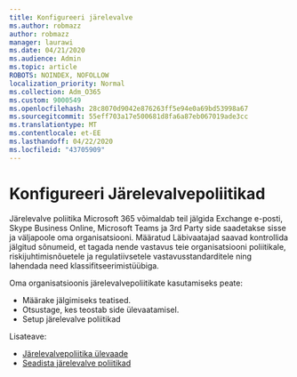 ```yaml
---
title: Konfigureeri järelevalve
ms.author: robmazz
author: robmazz
manager: laurawi
ms.date: 04/21/2020
ms.audience: Admin
ms.topic: article
ROBOTS: NOINDEX, NOFOLLOW
localization_priority: Normal
ms.collection: Adm_O365
ms.custom: 9000549
ms.openlocfilehash: 28c8070d9042e876263ff5e94e0a69bd53998a67
ms.sourcegitcommit: 55eff703a17e500681d8fa6a87eb067019ade3cc
ms.translationtype: MT
ms.contentlocale: et-EE
ms.lasthandoff: 04/22/2020
ms.locfileid: "43705909"
---
```

# <a name="configure-supervision-policies"></a>Konfigureeri Järelevalvepoliitikad

Järelevalve poliitika Microsoft 365 võimaldab teil jälgida Exchange e-posti, Skype Business Online, Microsoft Teams ja 3rd Party side saadetakse sisse ja väljapoole oma organisatsiooni. Määratud Läbivaatajad saavad kontrollida jälgitud sõnumeid, et tagada nende vastavus teie organisatsiooni poliitikale, riskijuhtimisnõuetele ja regulatiivsetele vastavusstandarditele ning lahendada need klassifitseerimistüübiga.

Oma organisatsioonis järelevalvepoliitikate kasutamiseks peate:

- Määrake jälgimiseks teatised.
- Otsustage, kes teostab side ülevaatamisel.
- Setup järelevalve poliitikad

Lisateave:

- [Järelevalvepoliitika ülevaade](https://docs.microsoft.com/office365/securitycompliance/supervision-policies)
- [Seadista järelevalve poliitikad](https://docs.microsoft.com/office365/securitycompliance/configure-supervision-policies)
